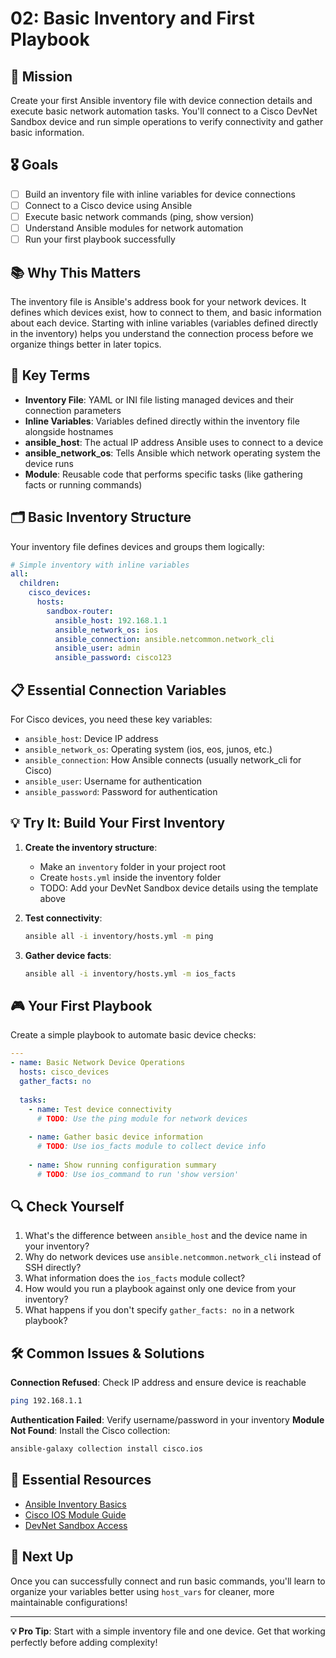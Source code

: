 # 02: Basic Inventory and First Playbook

## 🎯 Mission

Create your first Ansible inventory file with device connection details and execute basic network automation tasks. You'll connect to a Cisco DevNet Sandbox device and run simple operations to verify connectivity and gather basic information.

## 🎖 Goals

- [ ] Build an inventory file with inline variables for device connections
- [ ] Connect to a Cisco device using Ansible
- [ ] Execute basic network commands (ping, show version)
- [ ] Understand Ansible modules for network automation
- [ ] Run your first playbook successfully

## 📚 Why This Matters

The inventory file is Ansible's address book for your network devices. It defines which devices exist, how to connect to them, and basic information about each device. Starting with inline variables (variables defined directly in the inventory) helps you understand the connection process before we organize things better in later topics.

## 🔑 Key Terms

- **Inventory File**: YAML or INI file listing managed devices and their connection parameters
- **Inline Variables**: Variables defined directly within the inventory file alongside hostnames
- **ansible_host**: The actual IP address Ansible uses to connect to a device
- **ansible_network_os**: Tells Ansible which network operating system the device runs
- **Module**: Reusable code that performs specific tasks (like gathering facts or running commands)

## 🗂 Basic Inventory Structure

Your inventory file defines devices and groups them logically:

```yaml
# Simple inventory with inline variables
all:
  children:
    cisco_devices:
      hosts:
        sandbox-router:
          ansible_host: 192.168.1.1
          ansible_network_os: ios
          ansible_connection: ansible.netcommon.network_cli
          ansible_user: admin
          ansible_password: cisco123
```

## 📋 Essential Connection Variables

For Cisco devices, you need these key variables:

- `ansible_host`: Device IP address
- `ansible_network_os`: Operating system (ios, eos, junos, etc.)
- `ansible_connection`: How Ansible connects (usually network_cli for Cisco)
- `ansible_user`: Username for authentication  
- `ansible_password`: Password for authentication

## 💡 Try It: Build Your First Inventory

1. **Create the inventory structure**:
   - Make an `inventory` folder in your project root
   - Create `hosts.yml` inside the inventory folder
   - TODO: Add your DevNet Sandbox device details using the template above

2. **Test connectivity**:

   ```bash
   ansible all -i inventory/hosts.yml -m ping
   ```

3. **Gather device facts**:

   ```bash
   ansible all -i inventory/hosts.yml -m ios_facts
   ```

## 🎮 Your First Playbook

Create a simple playbook to automate basic device checks:

```yaml
---
- name: Basic Network Device Operations
  hosts: cisco_devices
  gather_facts: no
  
  tasks:
    - name: Test device connectivity
      # TODO: Use the ping module for network devices
      
    - name: Gather basic device information
      # TODO: Use ios_facts module to collect device info
      
    - name: Show running configuration summary  
      # TODO: Use ios_command to run 'show version'
```

## 🔍 Check Yourself

1. What's the difference between `ansible_host` and the device name in your inventory?
2. Why do network devices use `ansible.netcommon.network_cli` instead of SSH directly?
3. What information does the `ios_facts` module collect?
4. How would you run a playbook against only one device from your inventory?
5. What happens if you don't specify `gather_facts: no` in a network playbook?

## 🛠 Common Issues & Solutions

**Connection Refused**: Check IP address and ensure device is reachable

```bash
ping 192.168.1.1
```

**Authentication Failed**: Verify username/password in your inventory
**Module Not Found**: Install the Cisco collection:

```bash
ansible-galaxy collection install cisco.ios
```

## 🔗 Essential Resources

- [Ansible Inventory Basics](https://docs.ansible.com/ansible/latest/user_guide/intro_inventory.html)
- [Cisco IOS Module Guide](https://docs.ansible.com/ansible/latest/collections/cisco/ios/index.html)
- [DevNet Sandbox Access](https://developer.cisco.com/sandbox/)

## 🚀 Next Up

Once you can successfully connect and run basic commands, you'll learn to organize your variables better using `host_vars` for cleaner, more maintainable configurations!

---

**💡 Pro Tip**: Start with a simple inventory file and one device. Get that working perfectly before adding complexity!
